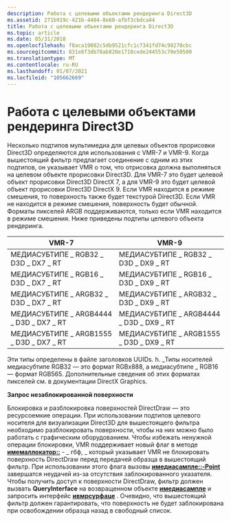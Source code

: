 ```yaml
---
description: Работа с целевыми объектами рендеринга Direct3D
ms.assetid: 271b919c-421b-4484-8e60-afbf3cbdca44
title: Работа с целевыми объектами рендеринга Direct3D
ms.topic: article
ms.date: 05/31/2018
ms.openlocfilehash: f8aca19082c5db9521cfc1c7341fd74c98270cbc
ms.sourcegitcommit: 831e8f3db78ab820e1710cede244553c70e50500
ms.translationtype: MT
ms.contentlocale: ru-RU
ms.lasthandoff: 01/07/2021
ms.locfileid: "105662669"
---
```

# <a name="working-with-direct3d-render-targets"></a>Работа с целевыми объектами рендеринга Direct3D

Несколько подтипов мультимедиа для целевых объектов прорисовки Direct3D определяются для использования с VMR-7 и VMR-9. Когда вышестоящий фильтр предлагает соединение с одним из этих подтипов, он указывает VMR о том, что отрисовка должна выполняться на целевом объекте прорисовки Direct3D. Для VMR-7 это будет целевой объект прорисовки Direct3D DirectX 7, а для VMR-9 это будет целевой объект прорисовки Direct3D DirectX 9. Если VMR находится в режиме смешения, то поверхность также будет текстурой Direct3D. Если VMR не находится в режиме смешения, поверхность будет обычной. Форматы пикселей ARGB поддерживаются, только если VMR находится в режиме смешения. Ниже приведены подтипы целевого объекта рендеринга.



| VMR-7                                | VMR-9                                |
|--------------------------------------|--------------------------------------|
| МЕДИАСУБТИПЕ \_ RGB32 \_ D3D \_ DX7 \_ RT    | МЕДИАСУБТИПЕ \_ RGB32 \_ D3D \_ DX9 \_ RT    |
| МЕДИАСУБТИПЕ \_ RGB16 \_ D3D \_ DX7 \_ RT    | МЕДИАСУБТИПЕ \_ RGB16 \_ D3D \_ DX9 \_ RT    |
| МЕДИАСУБТИПЕ \_ ARGB32 \_ D3D \_ DX7 \_ RT   | МЕДИАСУБТИПЕ \_ ARGB32 \_ D3D \_ DX9 \_ RT   |
| МЕДИАСУБТИПЕ \_ ARGB4444 \_ D3D \_ DX7 \_ RT | МЕДИАСУБТИПЕ \_ ARGB4444 \_ D3D \_ DX9 \_ RT |
| МЕДИАСУБТИПЕ \_ ARGB1555 \_ D3D \_ DX7 \_ RT | МЕДИАСУБТИПЕ \_ ARGB1555 \_ D3D \_ DX9 \_ RT |



 

Эти типы определены в файле заголовков UUIDs. h. \_Типы носителей медиасубтипе RGB32 — это формат RGBx888, а медиасубтипе \_ RGB16 — формат RGB565. Дополнительные сведения об этих форматах пикселей см. в документации DirectX Graphics.

**Запрос незаблокированной поверхности**

Блокировка и разблокировка поверхностей DirectDraw — это ресурсоемкие операции. При использовании подтипов целевого носителя для визуализации Direct3D для вышестоящего фильтра необходимо разблокировать поверхности, чтобы на них можно было работать с графическим оборудованием. Чтобы избежать ненужной операции блокировки, VMR поддерживает новый флаг в методе [**имемаллокатор::**](/windows/desktop/api/Strmif/nf-strmif-imemallocator-getbuffer) - \_ гбф, \_ который указывает VMR не блокировать поверхность DirectDraw перед передачей образца в вышестоящий фильтр. При использовании этого флага вызовы [**имедиасампле::-Point**](/windows/desktop/api/Strmif/nf-strmif-imediasample-getpointer) завершатся неудачей из-за отсутствия заблокированного указателя. Чтобы получить доступ к поверхности DirectDraw, фильтр должен вызвать **QueryInterface** на возвращенном объекте [**имедиасампле**](/windows/desktop/api/Strmif/nn-strmif-imediasample) и запросить интерфейс [**ивмрсурфаце**](/windows/desktop/api/Strmif/nn-strmif-ivmrsurface) . Очевидно, что вышестоящий фильтр должен гарантировать, что поверхность не будет заблокирована при освобождении образца назад в свободный список.

 

 



